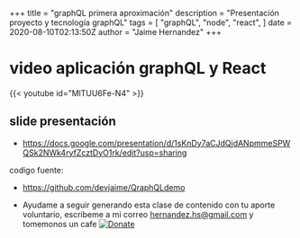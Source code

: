 +++
title = "graphQL primera aproximación"
description = "Presentación proyecto y tecnología graphQL"
tags = [
    "graphQL",
    "node",
    "react",
]
date = 2020-08-10T02:13:50Z
author = "Jaime Hernandez"
+++

# video aplicación graphQL y React
{{< youtube id="MlTUU6Fe-N4" >}} 

## slide presentación
* https://docs.google.com/presentation/d/1sKnDy7aCJdQjdANpmmeSPWQSk2NWk4ryfZcztDyO1rk/edit?usp=sharing

codigo fuente:
* https://github.com/devjaime/QraphQLdemo

* Ayudame a seguir generando esta clase de contenido con tu aporte voluntario, escribeme a mi correo hernandez.hs@gmail.com y tomemonos un cafe 
[![Donate](https://img.shields.io/badge/Donate-PayPal-green.svg)](https://www.paypal.com/donate/?hosted_button_id=AHPZLS6ZR2A7S)
